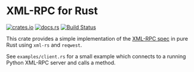 # XML-RPC for Rust

[![crates.io](https://img.shields.io/crates/v/xmlrpc.svg)](https://crates.io/crates/xmlrpc)
[![docs.rs](https://docs.rs/xmlrpc/badge.svg)](https://docs.rs/xmlrpc/)
[![Build Status](https://travis-ci.org/jonas-schievink/xml-rpc-rs.svg?branch=master)](https://travis-ci.org/jonas-schievink/xml-rpc-rs)

This crate provides a simple implementation of the [XML-RPC spec](http://xmlrpc.scripting.com/spec.html) in pure Rust using `xml-rs` and `reqwest`.

See `examples/client.rs` for a small example which connects to a running Python XML-RPC server and calls a method.
